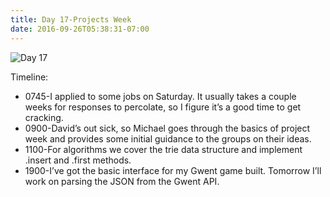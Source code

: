 ```yaml
---
title: Day 17-Projects Week
date: 2016-09-26T05:38:31-07:00
---
```

![Day 17](/img/blog/day17.jpg)

Timeline:
* 0745-I applied to some jobs on Saturday.  It usually takes a couple weeks for responses to percolate, so I figure it’s a good time to get cracking.  
* 0900-David’s out sick, so Michael goes through the basics of project week and provides some initial guidance to the groups on their ideas.
* 1100-For algorithms we cover the trie data structure and implement .insert and .first methods.
* 1900-I’ve got the basic interface for my Gwent game built.  Tomorrow I’ll work on parsing the JSON from the Gwent API.
